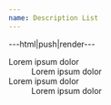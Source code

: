 ```yaml
---
name: Description List
---
```


---html|push|render---

<dl>
	<dt>Lorem ipsum dolor</dt>
	<dd>Lorem ipsum dolor</dd>
	<dt>Lorem ipsum dolor</dt>
	<dd>Lorem ipsum dolor</dd>
</dl>